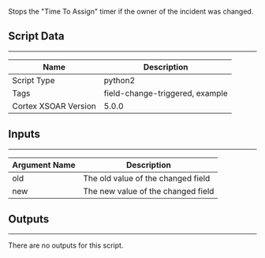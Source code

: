 Stops the "Time To Assign" timer if the owner of the incident was changed.

## Script Data

---

| **Name** | **Description** |
| --- | --- |
| Script Type | python2 |
| Tags | field-change-triggered, example |
| Cortex XSOAR Version | 5.0.0 |

## Inputs

---

| **Argument Name** | **Description** |
| --- | --- |
| old | The old value of the changed field |
| new | The new value of the changed field |

## Outputs

---
There are no outputs for this script.
